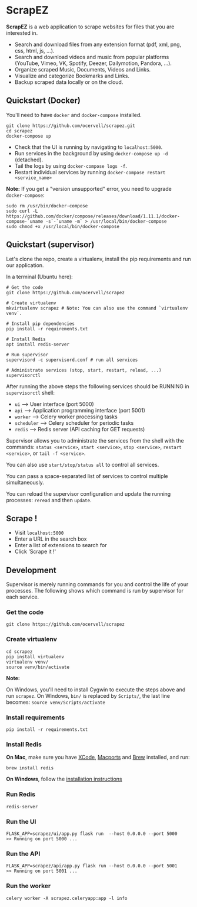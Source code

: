# ScrapEZ

**ScrapEZ** is a web application to scrape websites for files that you are interested in.

* Search and download files from any extension format (pdf, xml, png, css, html, js, ...).
* Search and download videos and music from popular platforms (YouTube, Vimeo, VK, Spotify, Deezer, Dailymotion, Pandora, ...).
* Organize scraped Music, Documents, Videos and Links.
* Visualize and categorize Bookmarks and Links.
* Backup scraped data locally or on the cloud.

## Quickstart (Docker)
You'll need to have `docker` and `docker-compose` installed.
```
git clone https://github.com/ocervell/scrapez.git
cd scrapez
docker-compose up
```
* Check that the UI is running by navigating to `localhost:5000`.
* Run services in the background by using `docker-compose up -d` (detached).
* Tail the logs by using `docker-compose logs -f`.
* Restart individual services by running `docker-compose restart <service_name>`

**Note:** If you get a "version unsupported" error, you need to upgrade `docker-compose`:
```
sudo rm /usr/bin/docker-compose
sudo curl -L https://github.com/docker/compose/releases/download/1.11.1/docker-compose-`uname -s`-`uname -m` > /usr/local/bin/docker-compose
sudo chmod +x /usr/local/bin/docker-compose
```

## Quickstart (supervisor)
Let's clone the repo, create a virtualenv, install the pip requirements and run our application.

In a terminal (Ubuntu here):

```
# Get the code
git clone https://github.com/ocervell/scrapez

# Create virtualenv
mkvirtualenv scrapez # Note: You can also use the command `virtualenv venv`.

# Install pip dependencies
pip install -r requirements.txt 

# Install Redis
apt install redis-server 

# Run supervisor
supervisord -c supervisord.conf # run all services

# Administrate services (stop, start, restart, reload, ...)
supervisorctl 
```

After running the above steps the following services should be RUNNING in `supervisorctl` shell:
- `ui`  --> User interface (port 5000)
- `api` --> Application programming interface (port 5001)
- `worker` --> Celery worker processing tasks
- `scheduler` --> Celery scheduler for periodic tasks
- `redis` --> Redis server (API caching for GET requests)

Supervisor allows you to administrate the services from the shell with the commands: `status <service>`, `start <service>`, `stop <service>`, `restart <service>`, or `tail -f <service>`.

You can also use `start/stop/status all` to control all services.

You can pass a space-separated list of services to control multiple simultaneously.

You can reload the supervisor configuration and update the running processes: `reread` and then `update`.

## Scrape !
* Visit `localhost:5000`
* Enter a URL in the search box
* Enter a list of extensions to search for
* Click 'Scrape it !'

## Development

Supervisor is merely running commands for you and control the life of your processes.
The following shows which command is run by supervisor for each service.

### Get the code
  ```
  git clone https://github.com/ocervell/scrapez
  ```
  
### Create virtualenv
  ```
  cd scrapez
  pip install virtualenv
  virtualenv venv/
  source venv/bin/activate
  ```
  **Note:** 
  
   On Windows, you'll need to install Cygwin to execute the steps above and run `scrapez`.
   On Windows, `bin/` is replaced by `Scripts/`, the last line becomes: `source venv/Scripts/activate`
  
### Install requirements
  ```
  pip install -r requirements.txt
  ```
  
### Install Redis
  
  **On Mac**, make sure you have [XCode](https://itunes.apple.com/us/app/xcode/id497799835?mt=12), [Macports](https://guide.macports.org/chunked/installing.macports.html) and [Brew](https://brew.sh/) installed, and run:
  ```
  brew install redis
  ```
  
  **On Windows**, follow the [installation instructions](https://github.com/rgl/redis/downloads)
  
### Run Redis
```
redis-server
```

### Run the UI
  ```
  FLASK_APP=scrapez/ui/app.py flask run  --host 0.0.0.0 --port 5000
  >> Running on port 5000 ...
  ```
  
### Run the API
  ```
  FLASK_APP=scrapez/api/app.py flask run --host 0.0.0.0 --port 5001
  >> Running on port 5001 ...
  ```

### Run the worker
```
celery worker -A scrapez.celeryapp:app -l info
```
